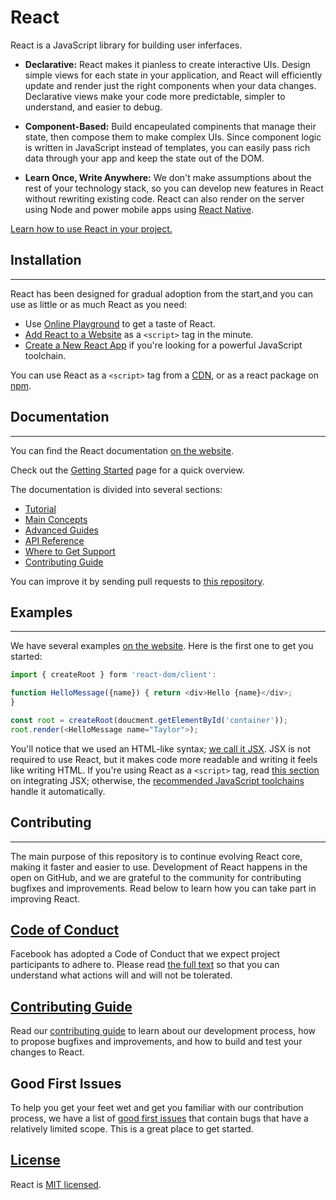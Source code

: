 # React 

React is a JavaScript library for building user inferfaces.



* **Declarative:** React makes it pianless to create interactive UIs. Design simple views for each state in your application, and React will efficiently update and render just the right components when your data changes. Declarative views make your code more predictable, simpler to understand, and easier to debug.


* **Component-Based:** Build encapeulated compinents that manage their state, then compose them to make complex UIs. Since component logic is written in JavaScript instead of templates, you can easily pass rich data through your app and keep the state out of the DOM.


* **Learn Once, Write Anywhere:** We don't make assumptions about the rest of your technology stack, so you can develop new features in React without rewriting existing code. React can also render on the server using Node and power mobile apps using [React Native](https://reactnative.dev/).



[Learn how to use React in your project.](https://reactjs.org/docs/getting-started.html) 



## Installation
___


React has been designed for gradual adoption from the start,and you can use as little or as much React as you need:

* Use [Online Playground]() to get a taste of React.
* [Add React to a Website]() as a `<script>` tag in the minute.
* [Create a New React App]() if you're looking for a powerful JavaScript toolchain.


You can use React as a `<script>` tag from a [CDN](), or as a react package on [npm]().

## **Documentation**
___


You can find the React documentation [on the website]().


Check out the [Getting Started]() page for a quick overview.


The documentation is divided into several sections:

* [Tutorial]()
* [Main Concepts]()
* [Advanced Guides]()
* [API Reference]()
* [Where to Get Support]()
* [Contributing Guide]()


You can improve it by sending pull requests to [this repository]().


## Examples
____


We have several examples [on the website](). Here is the first one to get you started:
```js
import { createRoot } form 'react-dom/client':

function HelloMessage({name}) { return <div>Hello {name}</div>;
}

const root = createRoot(doucment.getElementById('container')); 
root.render(<HelloMessage name="Taylor">);

```


You'll notice that we used an HTML-like syntax; [we call it JSX](). JSX is not required to use React, but it makes code more readable and writing it feels like writing HTML. If you're using React as a `<script>` tag, read [this section]() on integrating JSX; otherwise, the [recommended JavaScript toolchains]() handle it automatically.


## **Contributing**
___


The main purpose of this repository is to continue evolving React core, making it faster and easier to use. Development of React happens in the open on GitHub, and we are grateful to the community for contributing bugfixes and improvements. Read below to learn how you can take part in improving React.

## [**Code of Conduct**]()


Facebook has adopted a Code of Conduct that we expect project participants to adhere to. Please read [the full text]() so that you can understand what actions will and will not be tolerated.


## [**Contributing Guide**]()


Read our [contributing guide]() to learn about our development process, how to propose bugfixes and improvements, and how to build and test your changes to React.


## **Good First Issues**


To help you get your feet wet and get you familiar with our contribution process, we have a list of [good first issues]() that contain bugs that have a relatively limited scope. This is a great place to get started.


## [License]()


React is [MIT licensed]().

